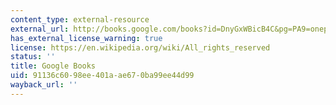 ```yaml
---
content_type: external-resource
external_url: http://books.google.com/books?id=DnyGxWBicB4C&pg=PA9=onepage
has_external_license_warning: true
license: https://en.wikipedia.org/wiki/All_rights_reserved
status: ''
title: Google Books
uid: 91136c60-98ee-401a-ae67-0ba99ee44d99
wayback_url: ''
---
```

